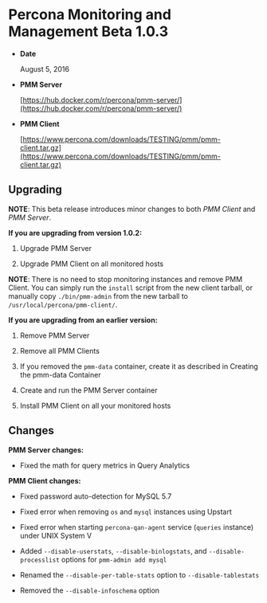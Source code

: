 # Percona Monitoring and Management Beta 1.0.3


* **Date**

    August 5, 2016



* **PMM Server**

    [https://hub.docker.com/r/percona/pmm-server/](https://hub.docker.com/r/percona/pmm-server/)



* **PMM Client**

    [https://www.percona.com/downloads/TESTING/pmm/pmm-client.tar.gz](https://www.percona.com/downloads/TESTING/pmm/pmm-client.tar.gz)


## Upgrading

**NOTE**: This beta release introduces minor changes to both
*PMM Client* and *PMM Server*.

**If you are upgrading from version 1.0.2:**


1. Upgrade PMM Server


2. Upgrade PMM Client on all monitored hosts

**NOTE**: There is no need to stop monitoring instances and remove PMM Client.
You can simply run the `install` script from the new client tarball,
or manually copy `./bin/pmm-admin` from the new tarball
to `/usr/local/percona/pmm-client/`.

**If you are upgrading from an earlier version:**


1. Remove PMM Server


2. Remove all PMM Clients


3. If you removed the `pmm-data` container,
create it as described in Creating the pmm-data Container


4. Create and run the PMM Server container


5. Install PMM Client on all your monitored hosts

## Changes

**PMM Server changes:**


* Fixed the math for query metrics in Query Analytics

**PMM Client changes:**


* Fixed password auto-detection for MySQL 5.7


* Fixed error when removing `os` and `mysql` instances using Upstart


* Fixed error when starting `percona-qan-agent` service
(`queries` instance) under UNIX System V


* Added `--disable-userstats`, `--disable-binlogstats`,
and `--disable-processlist` options for `pmm-admin add mysql`


* Renamed the `--disable-per-table-stats` option to `--disable-tablestats`


* Removed the `--disable-infoschema` option
